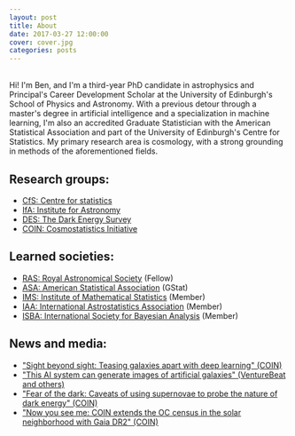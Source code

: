 ```yaml
---
layout: post
title: About
date: 2017-03-27 12:00:00
cover: cover.jpg
categories: posts
---
```


<br>
Hi! I'm Ben, and I'm a third-year PhD candidate in astrophysics and Principal's Career Development Scholar at the University of Edinburgh's School of Physics and Astronomy. With a previous detour through a master's degree in artificial intelligence and a specialization in machine learning, I'm also an accredited Graduate Statistician with the American Statistical Association and part of the University of Edinburgh's Centre for Statistics. My primary research area is cosmology, with a strong grounding in methods of the aforementioned fields.

## Research groups:

* [CfS: Centre for statistics](https://centreforstatistics.maths.ed.ac.uk/)
* [IfA: Institute for Astronomy](http://www.roe.ac.uk/ifa/)
* [DES: The Dark Energy Survey](https://www.darkenergysurvey.org)
* [COIN: Cosmostatistics Initiative](https://cosmostatistics-initiative.org)

## Learned societies:

* [RAS: Royal Astronomical Society](https://www.ras.org.uk) (Fellow)
* [ASA: American Statistical Association](http://www.amstat.org) (GStat)
* [IMS: Institute of Mathematical Statistics](http://www.imstat.org) (Member)
* [IAA: International Astrostatistics Association](http://iaa.mi.oa-brera.inaf.it/IAA/home.html) (Member)
* [ISBA: International Society for Bayesian Analysis](https://bayesian.org) (Member)

## News and media:

* ["Sight beyond sight: Teasing galaxies apart with deep learning" (COIN)](https://cosmostatistics-initiative.org/deblending/)
* ["This AI system can generate images of artificial galaxies" (VentureBeat and others)](https://venturebeat.com/2018/11/08/this-ai-system-can-generate-images-of-artificial-galaxies)
* ["Fear of the dark: Caveats of using supernovae to probe the nature of dark energy" (COIN)](https://cosmostatistics-initiative.org/sncosmo/)
* ["Now you see me: COIN extends the OC census in the solar neighborhood with Gaia DR2" (COIN)](https://cosmostatistics-initiative.org/coin-gaia_ocs/)

<br>
